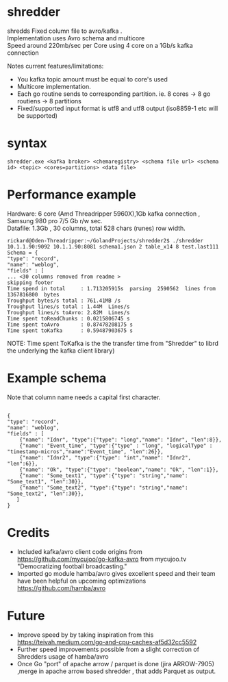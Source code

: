 # shredder
shredds Fixed column file to avro/kafka .  
Implementation uses Avro schema and multicore   
Speed around 220mb/sec per Core using 4 core on a 1Gb/s kafka connection

Notes current features/limitations:
* You kafka topic amount must be equal to core's used  
* Multicore implementation.
* Each go routine sends to corresponding partition. ie. 8 cores -> 8 go routiens -> 8 partitions
* Fixed/supported input format is utf8  and utf8 output (iso8859-1 etc will be supported)

# syntax
```console
shredder.exe <kafka broker> <chemaregistry> <schema file url> <schema id> <topic> <cores=partitions> <data file>
```

# Performance example
Hardware: 6 core (Amd Threadripper 5960X),1Gb kafka connection  , Samsung 980 pro 7/5 Gb r/w sec.  
Datafile: 1.3Gb , 30 columns, total 528 chars (runes)  row width.

```console
rickard@Oden-Threadripper:~/GolandProjects/shredder2$ ./shredder 10.1.1.90:9092 10.1.1.90:8081 schema1.json 2 table_x14 8 test.last111
Schema = {
"type": "record",
"name": "weblog",
"fields" : [
... <30 columns removed from readme >
skipping footer
Time spend in total     : 1.713205915s  parsing  2590562  lines from  1367816800  bytes
Troughput bytes/s total : 761.41MB /s
Troughput lines/s total : 1.44M  Lines/s
Troughput lines/s toAvro: 2.82M  Lines/s
Time spent toReadChunks : 0.0215806745 s
Time spent toAvro       : 0.87478208175 s
Time spent toKafka      : 0.59487903675 s
```
NOTE: Time spent ToKafka is the the transfer time from "Shredder" to librd the underlying the kafka client library)

# Example schema
Note that column name needs a capital first character.
```console

{
"type": "record",
"name": "weblog",
"fields" : [
    {"name": "Idnr", "type":{"type": "long","name": "Idnr", "len":8}},
    {"name": "Event_time", "type":{"type" : "long", "logicalType" : "timestamp-micros","name":"Event_time", "len":26}},
    {"name": "Idnr2", "type":{"type": "int","name": "Idnr2", "len":6}},
    {"name": "Ok", "type":{"type": "boolean","name": "Ok", "len":1}},
    {"name": "Some_text1", "type":{"type": "string","name": "Some_text1", "len":30}},
    {"name": "Some_text2", "type":{"type": "string","name": "Some_text2", "len":30}},
   ]
}
```

# Credits
* Included kafka/avro client code origins from https://github.com/mycujoo/go-kafka-avro from mycujoo.tv "Democratizing football broadcasting."  
* Imported go module hamba/avro gives excellent speed and their team have been helpful on upcoming optimizations  https://github.com/hamba/avro  

# Future
* Improve speed by by taking inspiration from this https://teivah.medium.com/go-and-cpu-caches-af5d32cc5592
* Further speed improvements possible from a slight correction of Shredders usage of hamba/avro 
* Once Go "port" of apache arrow / parquet is done (jira ARROW-7905) ,merge in apache arrow based shredder , that adds Parquet as output.
